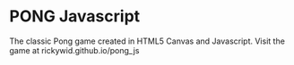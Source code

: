 # PONG Javascript

The classic Pong game created in HTML5 Canvas and Javascript. Visit the game at rickywid.github.io/pong_js 
